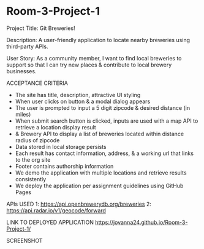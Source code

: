 # Room-3-Project-1
Project Title: Git Breweries!

Description: A user-friendly application to locate nearby breweries using third-party APIs.

User Story: As a community member, I want to find local breweries to support so that I can try new places & contribute to local brewery businesses.  

ACCEPTANCE CRITERIA 
- The site has title, description, attractive UI styling
- When user clicks on button & a modal dialog appears
- The user is prompted to input a 5 digit zipcode & desired distance (in miles)
- When submit search button is clicked, inputs are used with a map API to retrieve a location display result 
- & Brewery API to display a list of breweries located within distance radius of zipcode 
- Data stored in local storage persists
- Each result has contact information, address, & a working url that links to the org site
- Footer contains authorship information
- We demo the application with multiple locations and retrieve results consistently
- We deploy the application per assignment guidelines using GitHub Pages

APIs USED
1: https://api.openbrewerydb.org/breweries
2: https://api.radar.io/v1/geocode/forward

LINK TO DEPLOYED APPLICATION
https://jovanna24.github.io/Room-3-Project-1/

SCREENSHOT
